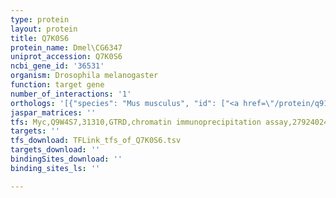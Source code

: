 ```yaml
---
type: protein
layout: protein
title: Q7K0S6
protein_name: Dmel\CG6347
uniprot_accession: Q7K0S6
ncbi_gene_id: '36531'
organism: Drosophila melanogaster
function: target gene
number_of_interactions: '1'
orthologs: '[{"species": "Mus musculus", "id": ["<a href=\"/protein/q91zf2\">Q91ZF2</a>", "<a href=\"/protein/q91zd5\">Q91ZD5</a>"]}, {"species": "Rattus norvegicus", "id": ["D3ZZ07", "G3V9F8"]}]'
jaspar_matrices: ''
tfs: Myc,Q9W4S7,31310,GTRD,chromatin immunoprecipitation assay,27924024%5Buid%5D,No
targets: ''
tfs_download: TFLink_tfs_of_Q7K0S6.tsv
targets_download: ''
bindingSites_download: ''
binding_sites_ls: ''

---
```

